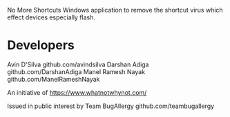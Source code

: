 No More Shortcuts
Windows application to remove the shortcut virus which effect devices especially flash.

Developers
==========
Avin D'Silva github.com/avindsilva
Darshan Adiga github.com/DarshanAdiga
Manel Ramesh Nayak github.com/ManelRameshNayak

An initiative of 
https://www.whatnotwhynot.com/

Issued in public interest by
Team BugAllergy
github.com/teambugallergy